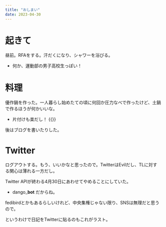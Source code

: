 ```yaml
---
title: "おしまい"
date: 2023-04-30
---
```


# 起きて
昼前。RFAをする。汗だくになり、シャワーを浴びる。
- 何か、運動部の男子高校生っぽい！


# 料理
優作鍋を作った。一人暮らし始めたての頃に何回か圧力なべで作ったけど、土鍋で作るほうが何かいいな。
- 片付けも楽だし！
{{<tweet user="dango_bot" id="1652642907621560321">}}

後はブログを書いたりした。

# Twitter
ログアウトする。もう、いいかなと思ったので。TwitterはEvilだし、TLに対する関心は薄れる一方だし。

Twitter APIが終わる4月30日にあわせてやめることにしていた。
- dango_**bot** だからね。

fedibirdとかもあるらしいけれど、中央集権じゃない限り、SNSは無理だと思うので。

というわけで日記をTwitterに貼るのもこれがラスト。